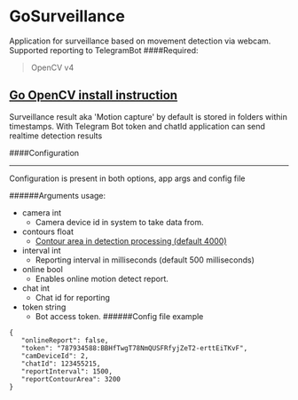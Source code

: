 # GoSurveillance
Application for surveillance based on movement detection via webcam. Supported reporting to TelegramBot
####Required:
>OpenCV v4

[Go OpenCV install instruction](gocv.io/x/gocv)
---
Surveillance result aka 'Motion capture' by default is stored in folders within timestamps.
With Telegram Bot token and chatId application can send realtime detection results

####Configuration

---
Configuration is present in both options, app args and config file

######Arguments usage:
- camera int
  - Camera device id in system to take data from.
- contours float
  - [Contour area in detection processing (default 4000)]((https://docs.opencv.org/3.3.0/d3/dc0/group__imgproc__shape.html#ga2c759ed9f497d4a618048a2f56dc97f1))
- interval int
  - Reporting interval in milliseconds (default 500 milliseconds)
- online bool
  - Enables online motion detect report.
- chat int
  - Chat id for reporting
- token string
  - Bot access token.
######Config file example
```
{
   "onlineReport": false,
   "token": "787934588:BBHfTwgT78NmQUSFRfyjZeT2-erttEiTKvF",
   "camDeviceId": 2,
   "chatId": 123455215,
   "reportInterval": 1500,
   "reportContourArea": 3200
}
```
